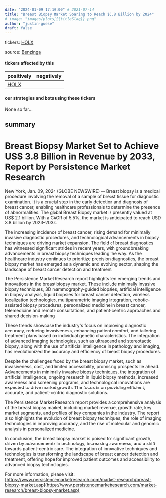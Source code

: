 ```yaml
---
date: "2024-01-09 17:10:00" # 2021-07-14
title: "Breast Biopsy Market Soaring to Reach $3.8 Billion by 2024"
# image: "images/plots/{{titleSlag}}.png"
author: "justin-guese"
draft: false
---
```

tickers: <a href='https://finance.yahoo.com/quote/HOLX' target='_blank'>HOLX</a> 

source: <a href='https://finance.yahoo.com/news/breast-biopsy-market-set-achieve-171000367.html' target='_blank'>Benzinga</a>

#### tickers affected by this

| positively | negatively |
|------------|------------
| <a href='https://finance.yahoo.com/quote/HOLX' target='_blank'>HOLX</a> |  |

#### our strategies and bots using these tickers

None so far...

## summary

# Breast Biopsy Market Set to Achieve US$ 3.8 Billion in Revenue by 2033, Report by Persistence Market Research

New York, Jan. 09, 2024 (GLOBE NEWSWIRE) -- Breast biopsy is a medical procedure involving the removal of a sample of breast tissue for diagnostic examination. It is a crucial step in the early detection and diagnosis of breast cancer, enabling healthcare professionals to determine the presence of abnormalities. The global Breast Biopsy market is presently valued at US$ 2.1 billion. With a CAGR of 5.5%, the market is anticipated to reach USD 3.8 billion by 2023–2033. 

The increasing incidence of breast cancer, rising demand for minimally invasive diagnostic procedures, and technological advancements in biopsy techniques are driving market expansion. The field of breast diagnostics has witnessed significant strides in recent years, with groundbreaking advancements in breast biopsy techniques leading the way. As the healthcare industry continues to prioritize precision diagnostics, the breast biopsy market has emerged as a dynamic and evolving sector, shaping the landscape of breast cancer detection and treatment.

The Persistence Market Research report highlights ten emerging trends and innovations in the breast biopsy market. These include minimally invasive biopsy techniques, 3D mammography-guided biopsies, artificial intelligence in biopsy analysis, liquid biopsies for breast cancer detection, wireless localization technologies, multiparametric imaging integration, robotic-assisted biopsy procedures, personalized medicine in breast cancer, telemedicine and remote consultations, and patient-centric approaches and shared decision-making.

These trends showcase the industry's focus on improving diagnostic accuracy, reducing invasiveness, enhancing patient comfort, and tailoring treatment plans based on individual genetic characteristics. The integration of advanced imaging technologies, such as ultrasound and stereotactic biopsy, along with the use of artificial intelligence in pathology and imaging, has revolutionized the accuracy and efficiency of breast biopsy procedures.

Despite the challenges faced by the breast biopsy market, such as invasiveness, cost, and limited accessibility, promising prospects lie ahead. Advancements in minimally invasive biopsy techniques, the integration of artificial intelligence, ongoing research in liquid biopsy methods, increased awareness and screening programs, and technological innovations are expected to drive market growth. The focus is on providing efficient, accurate, and patient-centric diagnostic solutions.

The Persistence Market Research report provides a comprehensive analysis of the breast biopsy market, including market revenue, growth rate, key market segments, and profiles of key companies in the industry. The report also highlights the evolution of breast biopsy techniques, the role of imaging technologies in improving accuracy, and the rise of molecular and genomic analysis in personalized medicine. 

In conclusion, the breast biopsy market is poised for significant growth, driven by advancements in technology, increasing awareness, and a shift towards patient-centric care. The integration of innovative techniques and technologies is transforming the landscape of breast cancer detection and treatment, offering hope for improved patient outcomes and accessibility to advanced biopsy technologies.

For more information, please visit: [https://www.persistencemarketresearch.com/market-research/breast-biopsy-market.asp](https://www.persistencemarketresearch.com/market-research/breast-biopsy-market.asp)